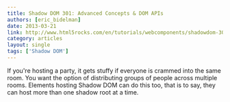 ```yaml
---
title: Shadow DOM 301: Advanced Concepts & DOM APIs
authors: [eric_bidelman]
date: 2013-03-21
link: http://www.html5rocks.com/en/tutorials/webcomponents/shadowdom-301/
category: articles
layout: single
tags: ['Shadow DOM']
---
```


If you're hosting a party, it gets stuffy if everyone is crammed into the same
room. You want the option of distributing groups of people across multiple
rooms. Elements hosting Shadow DOM can do this too, that is to say, they can
host more than one shadow root at a time.

<!-- Excerpt -->
